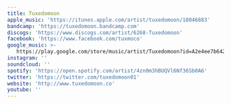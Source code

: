 ```yaml
---
title: Tuxedomoon
apple_music: 'https://itunes.apple.com/artist/tuxedomoon/18046883'
bandcamp: 'https://tuxedomoon.bandcamp.com'
discogs: 'https://www.discogs.com/artist/6268-Tuxedomoon'
facebook: 'https://www.facebook.com/tuxmoco'
google_music: >-
   https://play.google.com/store/music/artist/Tuxedomoon?id=A2e4ee7b642g7ngx6nsy5mllvga
instagram: ''
soundcloud: ''
spotify: 'https://open.spotify.com/artist/4zn0m3hBUQVl6Nf36Sb0A6'
twitter: 'https://twitter.com/tuxedomoon01'
website: 'http://www.tuxedomoon.co'
youtube: ''
---
```

